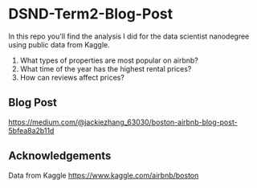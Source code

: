 # DSND-Term2-Blog-Post
In this repo you'll find the analysis I did for the data scientist nanodegree using public data from Kaggle.

1. What types of properties are most popular on airbnb?
2. What time of the year has the highest rental prices?
3. How can reviews affect prices?

## Blog Post
https://medium.com/@jackiezhang_63030/boston-airbnb-blog-post-5bfea8a2b11d

## Acknowledgements
Data from Kaggle
https://www.kaggle.com/airbnb/boston

